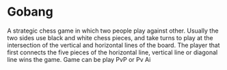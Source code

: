# Gobang
A strategic chess game in which two people play against other. Usually the two sides use black and white chess pieces, and take turns to play at the intersection of the vertical and horizontal lines of the board. The player that first connects the five pieces of the horizontal line, vertical line or diagonal line wins the game.
Game can be play PvP or Pv Ai
